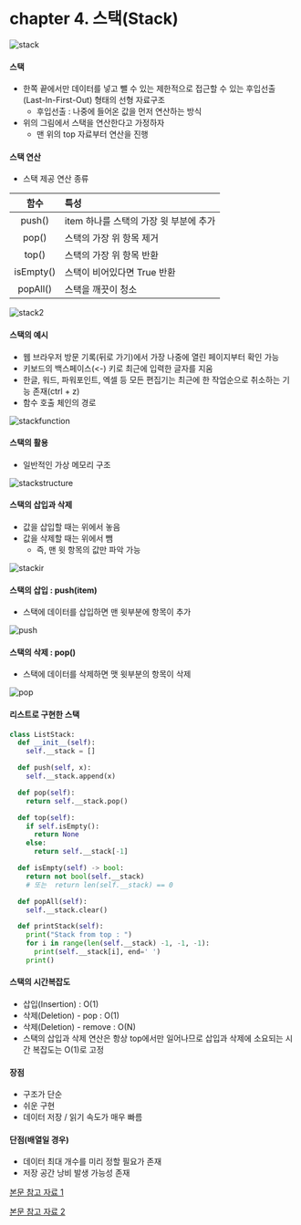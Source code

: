 # chapter 4. 스택(Stack)

![stack](https://github.com/BangYunseo/TIL/blob/main/ComputerScience/Data%20Structure/%20Image/ch04/stack.PNG)

#### 스택
* 한쪽 끝에서만 데이터를 넣고 뺄 수 있는 제한적으로 접근할 수 있는 후입선출(Last-In-First-Out) 형태의 선형 자료구조
  * 후입선출 : 나중에 들어온 값을 먼저 연산하는 방식
* 위의 그림에서 스택을 연산한다고 가정하자
  * 맨 위의 top 자료부터 연산을 진행

#### 스택 연산
* 스택 제공 연산 종류

|함수|특성|
|:--:|:---|
|push()|item 하나를 스택의 가장 윗 부분에 추가|
|pop()|스택의 가장 위 항목 제거|
|top()|스택의 가장 위 항목 반환|
|isEmpty()|스택이 비어있다면 True 반환|
|popAll()|스택을 깨끗이 청소|

![stack2](https://github.com/BangYunseo/TIL/blob/main/ComputerScience/Data%20Structure/%20Image/ch04/stack2.PNG)

#### 스택의 예시
* 웹 브라우저 방문 기록(뒤로 가기)에서 가장 나중에 열린 페이지부터 확인 가능
* 키보드의 백스페이스(<-) 키로 최근에 입력한 글자를 지움
* 한글, 워드, 파워포인트, 엑셀 등 모든 편집기는 최근에 한 작업순으로 취소하는 기능 존재(ctrl + z)
* 함수 호출 체인의 경로

![stackfunction](https://github.com/BangYunseo/TIL/blob/main/ComputerScience/Data%20Structure/%20Image/ch04/stackfunction.PNG)

#### 스택의 활용
* 일반적인 가상 메모리 구조

![stackstructure](https://github.com/BangYunseo/TIL/blob/main/ComputerScience/Data%20Structure/%20Image/ch04/stackstructure.PNG)

#### 스택의 삽입과 삭제
* 값을 삽입할 때는 위에서 놓음
* 값을 삭제할 때는 위에서 뺌
  * 즉, 맨 윗 항목의 값만 파악 가능

![stackir](https://github.com/BangYunseo/TIL/blob/main/ComputerScience/Data%20Structure/%20Image/ch04/stackir.PNG)

#### 스택의 삽입 : push(item)
* 스택에 데이터를 삽입하면 맨 윗부분에 항목이 추가

![push](https://github.com/BangYunseo/TIL/blob/main/ComputerScience/Data%20Structure/%20Image/ch04/push.PNG)

#### 스택의 삭제 : pop()
* 스택에 데이터를 삭제하면 맷 윗부분의 항목이 삭제

![pop](https://github.com/BangYunseo/TIL/blob/main/ComputerScience/Data%20Structure/%20Image/ch04/pop.PNG)

#### 리스트로 구현한 스택
```py
class ListStack:
  def __init__(self):
    self.__stack = []

  def push(self, x):
    self.__stack.append(x)

  def pop(self):
    return self.__stack.pop()

  def top(self):
    if self.isEmpty():
      return None
    else:
      return self.__stack[-1]

  def isEmpty(self) -> bool:
    return not bool(self.__stack)
    # 또는  return len(self.__stack) == 0

  def popAll(self):
    self.__stack.clear()

  def printStack(self):
    print("Stack from top : ")
    for i in range(len(self.__stack) -1, -1, -1):
      print(self.__stack[i], end=' ')
    print()
```

#### 스택의 시간복잡도
* 삽입(Insertion) : O(1)
* 삭제(Deletion) - pop : O(1)
* 삭제(Deletion) - remove : O(N)
* 스택의 삽입과 삭제 연산은 항상 top에서만 일어나므로 삽입과 삭제에 소요되는 시간 복잡도는 O(1)로 고정

#### 장점 
* 구조가 단순
* 쉬운 구현
* 데이터 저장 / 읽기 속도가 매우 빠름
    
#### 단점(배열일 경우)
* 데이터 최대 개수를 미리 정할 필요가 존재
* 저장 공간 낭비 발생 가능성 존재

[본문 참고 자료 1 ](https://velog.io/@alkwen0996/%EC%9E%90%EB%A3%8C%EA%B5%AC%EC%A1%B0-%EC%8A%A4%ED%83%9DStack)   

[본문 참고 자료 2 ](https://bigsong.tistory.com/32)
